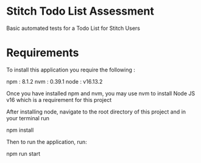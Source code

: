# Stitch Todo List Assessment
Basic automated tests for a Todo List for Stitch Users

# Requirements
To install this application you require the following :

npm : 8.1.2
nvm : 0.39.1
node : v16.13.2

Once you have installed npm and nvm, you may use nvm to install Node JS v16 which is a requirement for this project

After installing node, navigate to the root directory of this project and in your terminal run

npm install

Then to run the application, run:

npm run start